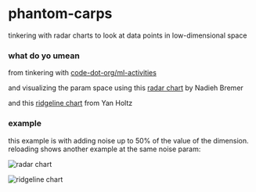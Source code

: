 # phantom-carps
tinkering with radar charts to look at data points in low-dimensional space

### what do yo umean
from tinkering with [code-dot-org/ml-activities](https://github.com/code-dot-org/ml-activities)

and visualizing the param space using this [radar chart](https://www.visualcinnamon.com/2015/10/different-look-d3-radar-chart.html) by Nadieh Bremer

and this [ridgeline chart](https://www.d3-graph-gallery.com/graph/ridgeline_basic.html) from Yan Holtz


### example
this example is with adding noise up to 50% of the value of the dimension.  reloading shows another example at the same noise param:

![radar chart](https://cdn.glitch.com/18e693dc-15fd-4a16-9d3f-8d0bf5455d99%2FScreen%20Shot%202019-10-03%20at%205.09.08%20PM.png?v=1570136960210)

![ridgeline chart](https://cdn.glitch.com/18e693dc-15fd-4a16-9d3f-8d0bf5455d99%2FScreen%20Shot%202019-10-03%20at%205.09.04%20PM.png)